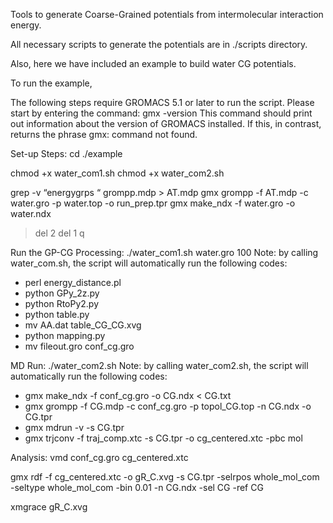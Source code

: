 Tools to generate Coarse-Grained potentials from intermolecular interaction energy.

All necessary scripts to generate the potentials are in ./scripts directory. 


Also, here we have included an example to build water CG potentials. 


To run the example,

The following steps require GROMACS 5.1 or later to run the script. Please start by entering the command:
gmx -version
This command should print out information about the version of GROMACS installed. If this, in contrast, returns the phrase 
gmx: command not found.

Set-up Steps:
cd ./example

chmod +x water_com1.sh
chmod +x water_com2.sh

grep -v “energygrps “  grompp.mdp > AT.mdp
gmx grompp -f AT.mdp -c water.gro -p water.top -o run_prep.tpr
gmx make_ndx -f water.gro -o water.ndx
> del 2
> del 1
> q

Run the GP-CG Processing:
./water_com1.sh water.gro 100
Note: by calling water_com.sh, the script will automatically run the following codes: 
* perl energy_distance.pl
* python GPy_2z.py
* python RtoPy2.py
* python table.py
* mv AA.dat table_CG_CG.xvg
* python mapping.py
* mv fileout.gro conf_cg.gro

MD Run:
./water_com2.sh
Note: by calling water_com2.sh, the script will automatically run the following codes: 
* gmx make_ndx -f conf_cg.gro -o CG.ndx < CG.txt
* gmx grompp -f CG.mdp -c conf_cg.gro -p topol_CG.top -n CG.ndx -o CG.tpr
* gmx mdrun -v -s CG.tpr
* gmx trjconv -f traj_comp.xtc  -s CG.tpr  -o cg_centered.xtc -pbc mol

Analysis:
vmd conf_cg.gro cg_centered.xtc


gmx rdf -f cg_centered.xtc -o gR_C.xvg -s CG.tpr -selrpos whole_mol_com -seltype whole_mol_com -bin 0.01 -n CG.ndx -sel CG -ref CG

xmgrace gR_C.xvg


